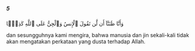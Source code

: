 ##### 5

<span class="ayah">وَأَنَّا ظَنَنَّآ أَن لَّن تَقُولَ ٱلْإِنسُ وَٱلْجِنُّ عَلَى ٱللَّهِ كَذِبًۭا</span>

<span class="ayah_translation">dan sesungguhnya kami mengira, bahwa manusia dan jin sekali-kali tidak akan mengatakan perkataan yang dusta terhadap Allah.</span>
